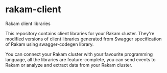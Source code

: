# rakam-client
Rakam client libraries

This repository contains client libraries for your Rakam cluster.
They're modified versions of client libraries generated from Swagger specification of Rakam using swagger-codegen library.  

You can connect your Rakam cluster with your favourite programming language, all the libraries are feature-complete, you can send events to Rakam or analyze and extract data from your Rakam cluster.
